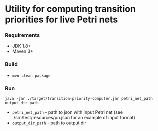 # Utility for computing transition priorities for live Petri nets

### Requirements
* JDK 1.8+
* Maven 3+

### Build
* `mvn clean package`

### Run
`java -jar ./target/transition-priority-computer.jar petri_net_path output_dir_path`
* `petri_net_path` - path to json with input Petri net  (see ./src/test/resources/pn.json for an example of input format)
* `output_dir_path` - path to output dir
